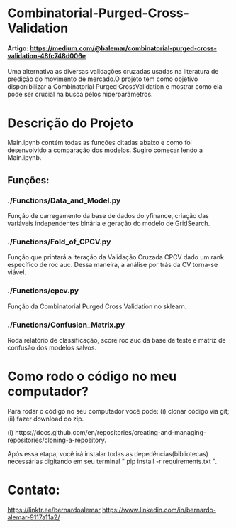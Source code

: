 # Combinatorial-Purged-Cross-Validation
#### Artigo: https://medium.com/@balemar/combinatorial-purged-cross-validation-48fc748d006e
Uma alternativa as diversas validações cruzadas usadas na literatura de predição do movimento de mercado.O projeto tem como objetivo disponibilizar a Combinatorial Purged CrossValidation e mostrar como ela pode ser crucial na busca pelos hiperparâmetros.


# Descrição do Projeto
Main.ipynb contém todas as funções citadas abaixo e como foi desenvolvido a comparação dos modelos. Sugiro começar lendo a Main.ipynb.
## Funções: 
### ./Functions/Data_and_Model.py  
Função de carregamento da base de dados do yfinance, criação das variáveis independentes binária e geração do modelo de GridSearch.
### ./Functions/Fold_of_CPCV.py
Função que printará a iteração da Validação Cruzada CPCV dado um rank específico de roc auc. Dessa maneira, a análise por trás da CV torna-se viável.
### ./Functions/cpcv.py
Função da Combinatorial Purged Cross Validation no sklearn.
### ./Functions/Confusion_Matrix.py
Roda relatório de classificação, score roc auc da base de teste e matriz de confusão dos modelos salvos.

# Como rodo o código no meu computador?
Para rodar o código no seu computador você pode: (i) clonar código via git; (ii) fazer download do zip. 
<p> (i) https://docs.github.com/en/repositories/creating-and-managing-repositories/cloning-a-repository. <p>
<p> Após essa etapa, você irá instalar todas as depedências(bibliotecas) necessárias digitando em seu terminal " pip install -r requirements.txt ".<p>

# Contato:
https://linktr.ee/bernardoalemar
https://www.linkedin.com/in/bernardo-alemar-9117a11a2/
